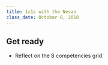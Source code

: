 ```yaml
---
title: 1x1s with the Nevan
class_date: October 8, 2018
---
```


Get ready
------------
- Reflect on the 8 competencies grid

